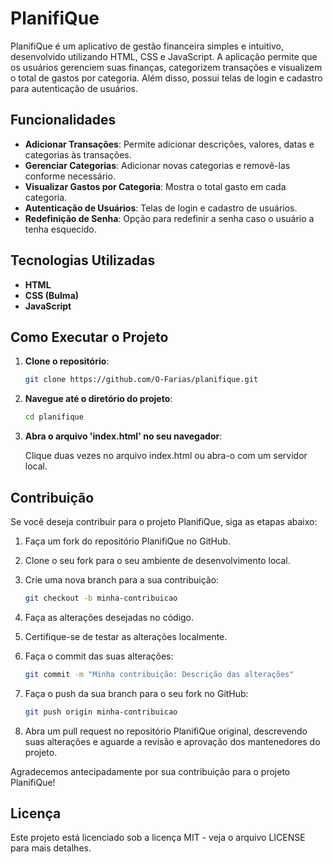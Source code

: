 # PlanifiQue

PlanifiQue é um aplicativo de gestão financeira simples e intuitivo, desenvolvido utilizando HTML, CSS e JavaScript. A aplicação permite que os usuários gerenciem suas finanças, categorizem transações e visualizem o total de gastos por categoria. Além disso, possui telas de login e cadastro para autenticação de usuários.

## Funcionalidades

- **Adicionar Transações**: Permite adicionar descrições, valores, datas e categorias às transações.
- **Gerenciar Categorias**: Adicionar novas categorias e removê-las conforme necessário.
- **Visualizar Gastos por Categoria**: Mostra o total gasto em cada categoria.
- **Autenticação de Usuários**: Telas de login e cadastro de usuários.
- **Redefinição de Senha**: Opção para redefinir a senha caso o usuário a tenha esquecido.

## Tecnologias Utilizadas

- **HTML**
- **CSS (Bulma)**
- **JavaScript**

## Como Executar o Projeto

1. **Clone o repositório**:

   ```bash
   git clone https://github.com/O-Farias/planifique.git
   ```

2. **Navegue até o diretório do projeto**:

   ```bash
   cd planifique
   ```

3. **Abra o arquivo 'index.html' no seu navegador**:

   Clique duas vezes no arquivo index.html ou abra-o com um servidor local.

## Contribuição

Se você deseja contribuir para o projeto PlanifiQue, siga as etapas abaixo:

1. Faça um fork do repositório PlanifiQue no GitHub.
2. Clone o seu fork para o seu ambiente de desenvolvimento local.
3. Crie uma nova branch para a sua contribuição:

   ```bash
   git checkout -b minha-contribuicao
   ```

4. Faça as alterações desejadas no código.
5. Certifique-se de testar as alterações localmente.
6. Faça o commit das suas alterações:

   ```bash
   git commit -m "Minha contribuição: Descrição das alterações"
   ```

7. Faça o push da sua branch para o seu fork no GitHub:

   ```bash
   git push origin minha-contribuicao
   ```

8. Abra um pull request no repositório PlanifiQue original, descrevendo suas alterações e aguarde a revisão e aprovação dos mantenedores do projeto.

Agradecemos antecipadamente por sua contribuição para o projeto PlanifiQue!

## Licença

Este projeto está licenciado sob a licença MIT - veja o arquivo LICENSE para mais detalhes.
